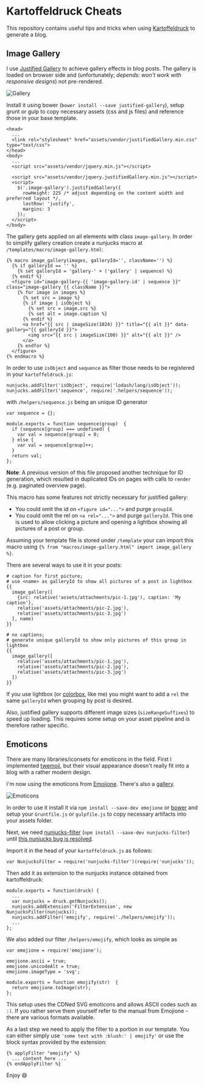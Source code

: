# Kartoffeldruck Cheats

This repository contains useful tips and tricks when using [Kartoffeldruck](https://github.com/nikku/kartoffeldruck) to generate a blog.

## Image Gallery

I use [Justified Gallery](miromannino.github.io/Justified-Gallery) to achieve gallery effects in blog posts. The gallery is loaded on browser side and (unfortunately; *depends: won't work with responsive designs*) not pre-rendered.

![Gallery](gallery.jpg)

Install it using bower (`bower install --save justified-gallery`), setup grunt or gulp to copy necessary assets (css and js files) and reference those in your base template.

```
<head>
  ...
  <link rel="stylesheet" href="assets/vendor/justifiedGallery.min.css" type="text/css">
</head>
<body>
  ...
  <script src="assets/vendor/jquery.min.js"></script>

  <script src="assets/vendor/jquery.justifiedGallery.min.js"></script>
  <script>
    $('.image-gallery').justifiedGallery({
      rowHeight: 225 /* adjust depending on the content width and preferred layout */,
      lastRow: 'justify',
      margins: 3
    });
  </script>
</body>
```

The gallery gets applied on all elements with class `image-gallery`. In order to simplify gallery creation create a nunjucks macro at  `/templates/macro/image-gallery.html`:
```
{% macro image_gallery(images, galleryId='', className='') %}
  {% if galleryId == '' %}
    {% set galleryId = 'gallery-' + ('gallery' | sequence) %}
  {% endif %}
  <figure id="image-gallery-{{ 'image-gallery-id' | sequence }}" class="image-gallery {{ className }}">
    {% for image in images %}
      {% set src = image %}
      {% if image | isObject %}
        {% set src = image.src %}
        {% set alt = image.caption %}
      {% endif %}
      <a href="{{ src | imageSize(1024) }}" title="{{ alt }}" data-gallery="{{ galleryId }}">
        <img src="{{ src | imageSize(100) }}" alt="{{ alt }}" />
      </a>
    {% endfor %}
  </figure>
{% endmacro %}

```

In order to use `isObject` and `sequence` as filter those needs to be registered in your `kartoffeldruck.js`:
```
nunjucks.addFilter('isObject', require('lodash/lang/isObject'));
nunjucks.addFilter('sequence', require('.helpers/sequence'));
```

with `/helpers/sequence.js` being an unique ID generator
```
var sequence = {};

module.exports = function sequence(group)  {
  if (sequence[group] === undefined) {
    var val = sequence[group] = 0;
  } else {
    var val = sequence[group]++;
  }
  return val;
};
```

**Note**: A previous version of this file proposed another technique for ID generation, which resulted in duplicated IDs on pages with calls to `render` (e.g. paginated overview page).

This macro has some features not strictly necessary for justified gallery:
* You could omit the id on `<figure id="...">` and purge `groupId`.
* You could omit the rel on `<a rel="...">` and purge `galleryId`. This one is used to allow clicking a picture and opening a lightbox showing all pictures of a post or group.

Assuming your template file is stored under `/template` your can import this macro using `{% from "macros/image-gallery.html" import image_gallery %}`.

There are several ways to use it in your posts:
```
# caption for first picture;
# use <name> as galleryId to show all pictures of a post in lightbox
{{
  image_gallery([
    {src: relative('assets/attachments/pic-1.jpg'), caption: 'My caption'},
    relative('assets/attachments/pic-2.jpg'),
    relative('assets/attachments/pic-3.jpg')
  ], name)
}}

# no captions;
# generate unique galleryId to show only pictures of this group in lightbox
{{
  image_gallery([
    relative('assets/attachments/pic-1.jpg'),
    relative('assets/attachments/pic-2.jpg'),
    relative('assets/attachments/pic-3.jpg')
  ])
}}
```

If you use lightbox (or [colorbox](http://miromannino.github.io/Justified-Gallery/lightboxes/), like me) you might want to add a `rel` the same `galleryId` when grouping by post is desired.

Also, justified gallery supports different image sizes (`sizeRangeSuffixes`) to speed up loading. This requires some setup on your asset pipeline and is therefore rather specific.

## Emoticons

There are many libraries/iconsets for emoticons in the field. First I implemented [twemoji](https://github.com/twitter/twemoji), but their visual appearance doesn't really fit into a blog with a rather modern design.

I'm now using the emoticons from [Emojione](http://emojione.com/). There's also a [gallery](http://emoji.codes).

![Emoticons](emojione.png)

In order to use it install it via `npm install --save-dev emojione` or [bower](https://github.com/Ranks/emojione) and setup your `Gruntfile.js` or `gulpfile.js` to copy necessary artifacts into your assets folder.

Next, we need [nunjucks-filter](https://github.com/SamyPesse/nunjucks-filter) (`npm install --save-dev nunjucks-filter`) until [this nunjucks bug is resolved](https://github.com/mozilla/nunjucks/issues/576).

Import it in the head of your `kartoffeldruck.js` as follows:
```
var NunjucksFilter = require('nunjucks-filter')(require('nunjucks'));
```

Then add it as extension to the nunjucks instance obtained from kartoffeldruck:
```
module.exports = function(druck) {
  ...
  var nunjucks = druck.getNunjucks();
  nunjucks.addExtension('FilterExtension', new NunjucksFilter(nunjucks));
  nunjucks.addFilter('emojify', require('./helpers/emojify'));
  ...
};
```

We also added our filter `/helpers/emojify`, which looks as simple as
```
var emojione = require('emojione');

emojione.ascii = true;
emojione.unicodeAlt = true;
emojione.imageType = 'svg';

module.exports = function emojify(str)  {
  return emojione.toImage(str);
};
```

This setup uses the CDNed SVG emoticons and allows ASCII codes such as `:)`. If you rather serve them yourself refer to the manual from Emojione - there are various formats available.

As a last step we need to apply the filter to a portion in our template. You can either simply use `'some text with :blush:' | emojify'` or use the block syntax provided by the extension:
```
{% applyFilter "emojify" %}
  ... content here ...
{% endApplyFilter %}
```

Enjoy :smile:

